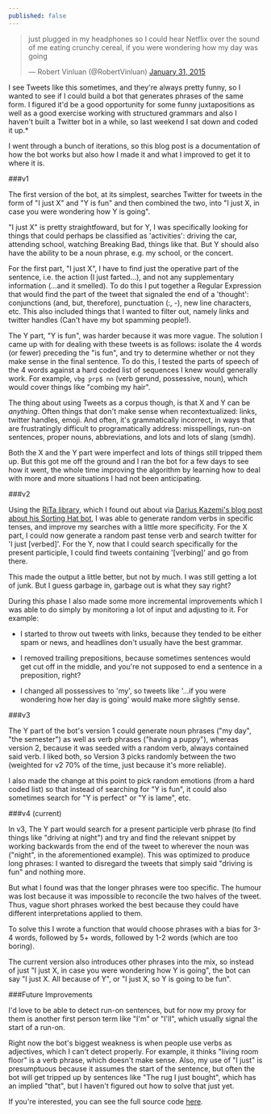 ```yaml
---
published: false
---
```



<blockquote class="twitter-tweet" lang="en"><p lang="en" dir="ltr">just plugged in my headphones so I could hear Netflix over the sound of me eating crunchy cereal, if you were wondering how my day was going</p>&mdash; Robert Vinluan (@RobertVinluan) <a href="https://twitter.com/RobertVinluan/status/561603474492641280">January 31, 2015</a></blockquote>
<script async src="//platform.twitter.com/widgets.js" charset="utf-8"></script>

I see Tweets like this sometimes, and they're always pretty funny, so I wanted to see if I could build a bot that generates phrases of the same form. I figured it'd be a good opportunity for some funny juxtapositions as well as a good exercise working with structured grammars and also I haven't built a Twitter bot in a while, so last weekend I sat down and coded it up.*

I went through a bunch of iterations, so this blog post is a documentation of how the bot works but also how I made it and what I improved to get it to where it is.

###v1

The first version of the bot, at its simplest, searches Twitter for tweets in the form of "I just X" and "Y is fun" and then combined the two, into "I just X, in case you were wondering how Y is going". 

"I just X" is pretty straightfoward, but for Y, I was specifically looking for things that could perhaps be classified as 'activities': driving the car, attending school, watching Breaking Bad, things like that. But Y should also have the ability to be a noun phrase, e.g. my school, or the concert. 

For the first part, "I just X", I have to find just the operative part of the sentence, i.e. the action (I just farted...), and not any supplementary information (...and it smelled). To do this I put together a Regular Expression that would find the part of the tweet that signaled the end of a 'thought': conjunctions (and, but, therefore), punctuation (:, -), new line characters, etc. This also included things that I wanted to filter out, namely links and twitter handles (Can't have my bot spamming people!).

The Y part, "Y is fun", was harder because it was more vague. The solution I came up with for dealing with these tweets is as follows: isolate the 4 words (or fewer) preceding the "is fun", and try to determine whether or not they make sense in the final sentence. To do this, I tested the parts of speech of the 4 words against a hard coded list of sequences I knew would generally work. For example, `vbg prp$ nn` (verb gerund, possessive, noun), which would cover things like "combing my hair". 

The thing about using Tweets as a corpus though, is that X and Y can be *anything*. Often things that don't make sense when recontextualized: links, twitter handles, emoji. And often, it's grammatically incorrect, in ways that are frustratingly difficult to programatically address: misspellings, run-on sentences, proper nouns, abbreviations, and lots and lots of slang (smdh). 

Both the X and the Y part were imperfect and lots of things still tripped them up. But this got me off the ground and I ran the bot for a few days to see how it went, the whole time improving the algorithm by learning how to deal with more and more situations I had not been anticipating.


###v2

Using the [RiTa library](https://rednoise.org/rita/), which I found out about via [Darius Kazemi's blog post about his Sorting Hat bot](http://tinysubversions.com/notes/sorting-bot/), I was able to generate random verbs in specific tenses, and improve my searches with a little more specificity. For the X part, I could now generate a random past tense verb and search twitter for 'I just [verbed]'. For the Y, now that I could search specifically for the present participle, I could find tweets containing '[verbing]' and go from there. 

This made the output a little better, but not by much. I was still getting a lot of junk. But I guess garbage in, garbage out is what they say right?

During this phase I also made some more incremental improvements which I was able to do simply by monitoring a lot of input and adjusting to it. For example:

- I started to throw out tweets with links, because they tended to be either spam or news, and headlines don't usually have the best grammar.

- I removed trailing prepositions, because sometimes sentences would get cut off in the middle, and you're not supposed to end a sentence in a preposition, right?

- I changed all possessives to 'my', so tweets like '...if you were wondering how her day is going' would make more slightly sense.


###v3

The Y part of the bot's version 1 could generate noun phrases ("my day", "the semester") as well as verb phrases ("having a puppy"), whereas version 2, because it was seeded with a random verb, always contained said verb. I liked both, so Version 3 picks randomly between the two (weighted for v2 70% of the time, just because it's more reliable).

I also made the change at this point to pick random emotions (from a hard coded list) so that instead of searching for "Y is fun", it could also sometimes search for "Y is perfect" or "Y is lame", etc.

###v4 (current)

In v3, The Y part would search for a present participle verb phrase (to find things like "driving at night") and try and find the relevant snippet by working backwards from the end of the tweet to wherever the noun was ("night", in the aforementioned example). This was optimized to produce long phrases: I wanted to disregard the tweets that simply said "driving is fun" and nothing more.

But what I found was that the longer phrases were too specific. The humour was lost because it was impossible to reconcile the two halves of the tweet. Thus, vague short phrases worked the best because they could have different interpretations applied to them.

To solve this I wrote a function that would choose phrases with a bias for 3-4 words, followed by 5+ words, followed by 1-2 words (which are too boring). 

The current version also introduces other phrases into the mix, so instead of just "I just X, in case you were wondering how Y is going", the bot can say "I just X. All because of Y", or "I just X, so Y is going to be fun".

###Future Improvements

I'd love to be able to detect run-on sentences, but for now my proxy for them is another first person term like "I'm" or "I'll", which usually signal the start of a run-on.

Right now the bot's biggest weakness is when people use verbs as adjectives, which I can't detect properly. For example, it thinks "living room floor" is a verb phrase, which doesn't make sense. Also, my use of "I just" is presumptuous because it assumes the start of the sentence, but often the bot will get tripped up by sentences like "The rug I just bought", which has an implied "that", but I haven't figured out how to solve that just yet.

If you're interested, you can see the full source code [here](https://github.com/rvinluan/status_updates).
